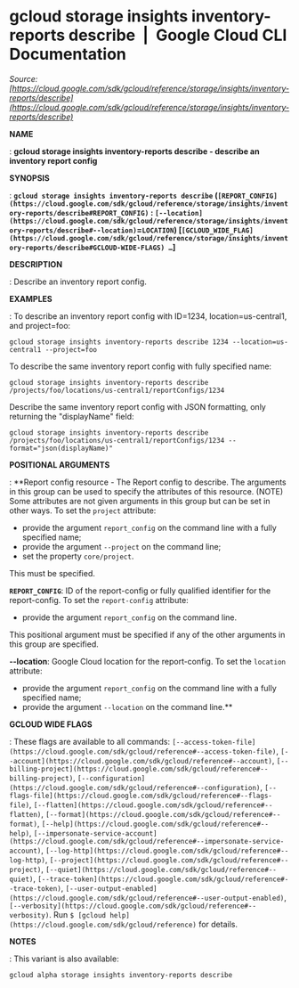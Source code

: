 # gcloud storage insights inventory-reports describe  |  Google Cloud CLI Documentation

*Source: [https://cloud.google.com/sdk/gcloud/reference/storage/insights/inventory-reports/describe](https://cloud.google.com/sdk/gcloud/reference/storage/insights/inventory-reports/describe)*

**NAME**

: **gcloud storage insights inventory-reports describe - describe an inventory report config**

**SYNOPSIS**

: **`gcloud storage insights inventory-reports describe` (`[REPORT_CONFIG](https://cloud.google.com/sdk/gcloud/reference/storage/insights/inventory-reports/describe#REPORT_CONFIG)` : `[--location](https://cloud.google.com/sdk/gcloud/reference/storage/insights/inventory-reports/describe#--location)`=`LOCATION`) [`[GCLOUD_WIDE_FLAG](https://cloud.google.com/sdk/gcloud/reference/storage/insights/inventory-reports/describe#GCLOUD-WIDE-FLAGS) …`]**

**DESCRIPTION**

: Describe an inventory report config.

**EXAMPLES**

: To describe an inventory report config with ID=1234, location=us-central1, and
project=foo:

```
gcloud storage insights inventory-reports describe 1234 --location=us-central1 --project=foo
```

To describe the same inventory report config with fully specified name:

```
gcloud storage insights inventory-reports describe /projects/foo/locations/us-central1/reportConfigs/1234
```

Describe the same inventory report config with JSON formatting, only returning
the "displayName" field:

```
gcloud storage insights inventory-reports describe /projects/foo/locations/us-central1/reportConfigs/1234 --format="json(displayName)"
```

**POSITIONAL ARGUMENTS**

: **Report config resource - The Report config to describe. The arguments in this
group can be used to specify the attributes of this resource. (NOTE) Some
attributes are not given arguments in this group but can be set in other ways.
To set the `project` attribute:

- provide the argument `report_config` on the command line with a fully
specified name;
- provide the argument `--project` on the command line;
- set the property `core/project`.

This must be specified.

**`REPORT_CONFIG`**:
ID of the report-config or fully qualified identifier for the report-config.
To set the `report-config` attribute:

- provide the argument `report_config` on the command line.

This positional argument must be specified if any of the other arguments in this
group are specified.

**--location**:
Google Cloud location for the report-config.
To set the `location` attribute:

- provide the argument `report_config` on the command line with a fully
specified name;
- provide the argument `--location` on the command line.**

**GCLOUD WIDE FLAGS**

: These flags are available to all commands: `[--access-token-file](https://cloud.google.com/sdk/gcloud/reference#--access-token-file)`,
`[--account](https://cloud.google.com/sdk/gcloud/reference#--account)`, `[--billing-project](https://cloud.google.com/sdk/gcloud/reference#--billing-project)`,
`[--configuration](https://cloud.google.com/sdk/gcloud/reference#--configuration)`,
`[--flags-file](https://cloud.google.com/sdk/gcloud/reference#--flags-file)`,
`[--flatten](https://cloud.google.com/sdk/gcloud/reference#--flatten)`, `[--format](https://cloud.google.com/sdk/gcloud/reference#--format)`, `[--help](https://cloud.google.com/sdk/gcloud/reference#--help)`, `[--impersonate-service-account](https://cloud.google.com/sdk/gcloud/reference#--impersonate-service-account)`,
`[--log-http](https://cloud.google.com/sdk/gcloud/reference#--log-http)`,
`[--project](https://cloud.google.com/sdk/gcloud/reference#--project)`, `[--quiet](https://cloud.google.com/sdk/gcloud/reference#--quiet)`, `[--trace-token](https://cloud.google.com/sdk/gcloud/reference#--trace-token)`, `[--user-output-enabled](https://cloud.google.com/sdk/gcloud/reference#--user-output-enabled)`,
`[--verbosity](https://cloud.google.com/sdk/gcloud/reference#--verbosity)`.
Run `$ [gcloud help](https://cloud.google.com/sdk/gcloud/reference)` for details.

**NOTES**

: This variant is also available:

```
gcloud alpha storage insights inventory-reports describe
```